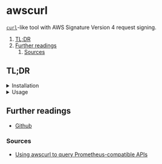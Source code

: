 # awscurl

[`curl`][curl]-like tool with AWS Signature Version 4 request signing.

1. [TL;DR](#tldr)
1. [Further readings](#further-readings)
   1. [Sources](#sources)

## TL;DR

<details>
  <summary>Installation</summary>

```sh
brew install 'awscurl'
```

</details>

<details>
  <summary>Usage</summary>

```sh
# Credentials are inferred from the default profile if none is given.
awscurl -X 'POST' --region 'eu-south-1' --service 'aps' \
  'https://aps.workspace.url/api/v1/query?query=up'
awscurl … --profile 'work'
awscurl … --access_key 'access-key-id' --secret_key 'secret-key'

# Set query data out of the URL.
awscurl … 'https://aps.workspace.url/api/v1/query/api/v1/query' \
  -d 'query=up' -d 'time=1652382537' -d 'stats=all'
awscurl … 'https://aps.workspace.url/api/v1/query/api/v1/query_range' \
  -d 'query=sum+%28rate+%28go_gc_duration_seconds_count%5B1m%5D%29%29' \
  -d 'start=1652382537' -d 'end=1652384705' -d 'step=1000' -d 'stats=all'

# Run in containers.
docker run --rm -it 'okigan/awscurl' \
  --region 'eu-south-1' --service 'aps' \
  --access_key "$AWS_ACCESS_KEY_ID" --secret_key "$AWS_SECRET_ACCESS_KEY" \
  'https://aps.workspace.url/api/v1/query/api/v1/query?query=up'
```

</details>

## Further readings

- [Github]

### Sources

- [Using awscurl to query Prometheus-compatible APIs]

<!--
  References
  -->

<!-- Knowledge base -->
[curl]: ../../curl.md

<!-- Upstream -->
[github]: https://github.com/okigan/awscurl

<!-- Others -->
[using awscurl to query prometheus-compatible apis]: https://docs.aws.amazon.com/prometheus/latest/userguide/AMP-compatible-APIs.html
